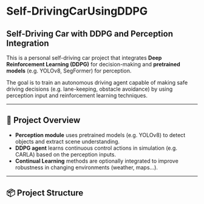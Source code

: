 # Self-DrivingCarUsingDDPG
##  Self-Driving Car with DDPG and Perception Integration

This is a personal self-driving car project that integrates **Deep Reinforcement Learning (DDPG)** for decision-making and **pretrained models** (e.g. YOLOv8, SegFormer) for perception.

The goal is to train an autonomous driving agent capable of making safe driving decisions (e.g. lane-keeping, obstacle avoidance) by using perception input and reinforcement learning techniques.

---

## 🚗 Project Overview

- **Perception module** uses pretrained models (e.g. YOLOv8) to detect objects and extract scene understanding.
- **DDPG agent** learns continuous control actions in simulation (e.g. CARLA) based on the perception inputs.
- **Continual Learning** methods are optionally integrated to improve robustness in changing environments (weather, maps...).

---

## 📦 Project Structure


